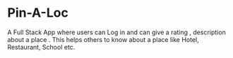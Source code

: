 # Pin-A-Loc
A Full Stack App where users can Log in and can give a rating , description about a place . This helps others to know about a place like Hotel, Restaurant, School etc.
